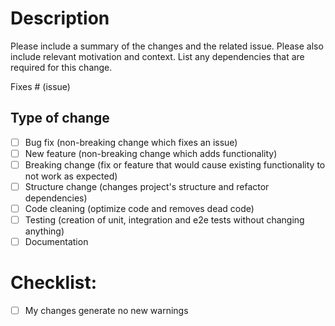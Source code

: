 # Description

Please include a summary of the changes and the related issue. Please also include relevant motivation and context. List any dependencies that are required for this change.

Fixes # (issue)


## Type of change

- [ ] Bug fix (non-breaking change which fixes an issue)
- [ ] New feature (non-breaking change which adds functionality)
- [ ] Breaking change (fix or feature that would cause existing functionality to not work as expected)
- [ ] Structure change (changes project's structure and refactor dependencies)
- [ ] Code cleaning (optimize code and removes dead code)
- [ ] Testing (creation of unit, integration and e2e tests without changing anything)
- [ ] Documentation

# Checklist:

- [ ] My changes generate no new warnings

